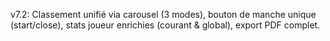 v7.2: Classement unifié via carousel (3 modes), bouton de manche unique (start/close), stats joueur enrichies (courant & global), export PDF complet.